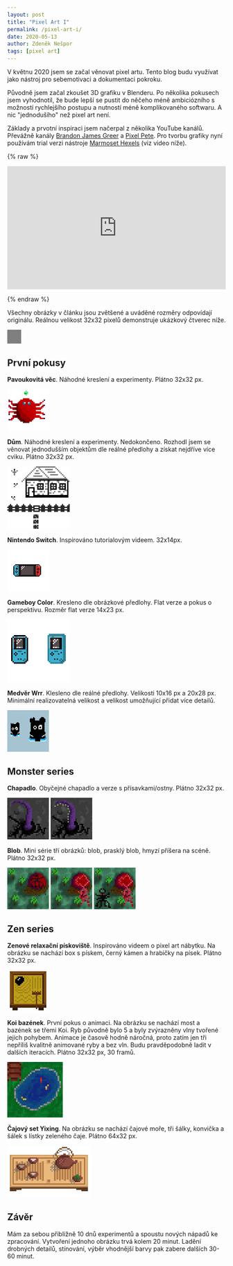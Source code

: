 ```yaml
---
layout: post
title: "Pixel Art I"
permalink: /pixel-art-i/
date: 2020-05-13
author: Zdeněk Nešpor
tags: [pixel art]
---
```


V květnu 2020 jsem se začal věnovat pixel artu. Tento blog budu využívat jako nástroj pro sebemotivaci a dokumentaci pokroku.

Původně jsem začal zkoušet 3D grafiku v Blenderu. Po několika pokusech jsem vyhodnotil, že bude lepší se pustit do něčeho méně ambiciózního s možností rychlejšího postupu a nutností méně komplikovaného softwaru. A nic "jednodušího" než pixel art není.

Základy a prvotní inspiraci jsem načerpal z několika YouTube kanálů. Převážně kanály [Brandon James Greer](https://www.youtube.com/channel/UCC26K7LTSrJK0BPAUyyvtQg) a [Pixel Pete](https://www.youtube.com/user/MilkoDaily). Pro tvorbu grafiky nyní používám trial verzi nástroje [Marmoset Hexels](https://marmoset.co/hexels/) (viz video níže).

{% raw %}
  <style>.embed-container { position: relative; padding-bottom: 56.25%; height: 0; overflow: hidden; max-width: 100%; } .embed-container iframe, .embed-container object, .embed-container embed { position: absolute; top: 0; left: 0; width: 100%; height: 100%; }</style><div class='embed-container'><iframe src='https://www.youtube.com/embed/XDbURCvRI6w' frameborder='0' allowfullscreen></iframe></div>
{% endraw %}

Všechny obrázky v článku jsou zvětšené a uváděné rozměry odpovídají originálu. Reálnou velikost 32x32 pixelů demonstruje ukázkový čtverec níže.

![Příklad](../assets/post-img/2020-05-13-pixel-art-i/32-example.png "Příklad")

## První pokusy

**Pavoukovitá věc**. Náhodné kreslení a experimenty. Plátno 32x32 px.

![Pavouko-věc](../assets/post-img/2020-05-13-pixel-art-i/spider.png "Pavouko-věc")

**Dům**. Náhodné kreslení a experimenty. Nedokončeno. Rozhodl jsem se věnovat jednodušším objektům dle reálné předlohy a získat nejdříve více cviku. Plátno 32x32 px.

![Dům](../assets/post-img/2020-05-13-pixel-art-i/house.png "Dům")

**Nintendo Switch**. Inspirováno tutorialovým videem. 32x14px.

![Nintendo Switch](../assets/post-img/2020-05-13-pixel-art-i/switch.png "Nintendo Switch")

**Gameboy Color**. Kresleno dle obrázkové předlohy. Flat verze a pokus o perspektivu. Rozměr flat verze 14x23 px.

![Gameboy Color](../assets/post-img/2020-05-13-pixel-art-i/gameboy.png "Gameboy Color")

**Medvěr Wrr**. Klesleno dle reálné předlohy. Velikosti 10x16 px a 20x28 px. Minimální realizovatelná velikost a velikost umožňující přidat více detailů.

![Medvěd Wrr](../assets/post-img/2020-05-13-pixel-art-i/wrr-bear.png "Medvěd Wrr")

## Monster series

**Chapadlo**. Obyčejné chapadlo a verze s přísavkami/ostny. Plátno 32x32 px.

![Chapadlo v1](../assets/post-img/2020-05-13-pixel-art-i/tentacle_v1.png "Chapadlo v1") ![Chapadlo v2](../assets/post-img/2020-05-13-pixel-art-i/tentacle_v2.png "Chapadlo v2")

**Blob**. Mini série tří obrázků: blob, prasklý blob, hmyzí příšera na scéně. Plátno 32x32 px.

![Blob v1](../assets/post-img/2020-05-13-pixel-art-i/hatch-blob_v1.png "Blob v1") ![Blob v2](../assets/post-img/2020-05-13-pixel-art-i/hatch-blob_v2.png "Blob v2") ![Blob v3](../assets/post-img/2020-05-13-pixel-art-i/hatch-blob_v3.png "Blob v3")

## Zen series

**Zenové relaxační pískoviště**. Inspirováno videem o pixel art nábytku. Na obrázku se nachází box s pískem, černý kámen a hrabičky na písek. Plátno 32x32 px.

![Zenové relaxační pískoviště](../assets/post-img/2020-05-13-pixel-art-i/zen-sand-box.png "Zenové relaxační pískoviště")

**Koi bazének**. První pokus o animaci. Na obrázku se nachází most a bazének se třemi Koi. Ryb původně bylo 5 a byly zvýrazněny vlny tvořené jejich pohybem. Animace je časově hodně náročná, proto zatím jen tři nepříliš kvalitně animované ryby a bez vln. Budu pravděpodobně ladit v dalších iteracích. Plátno 32x32 px, 30 framů.

![Koi bazének](../assets/post-img/2020-05-13-pixel-art-i/koi-pond.gif "Koi bazének")

**Čajový set Yixing**. Na obrázku se nachází čajové moře, tři šálky, konvička a šálek s lístky zeleného čaje. Plátno 64x32 px.

![Čajový set Yixing](../assets/post-img/2020-05-13-pixel-art-i/yixing-tea-set.png "Čajový set Yixing")

## Závěr

Mám za sebou přibližně 10 dnů experimentů a spoustu nových nápadů ke zpracování. Vytvoření jednoho obrázku trvá kolem 20 minut. Ladění drobných detailů, stínování, výběr vhodnější barvy pak zabere dalších 30-60 minut.
